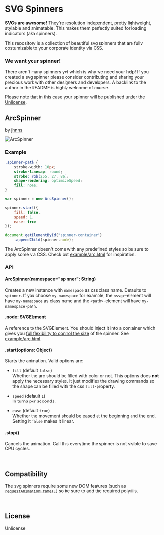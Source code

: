 SVG Spinners
============

**SVGs are awesome!** They're resolution independent, pretty lightweight, stylable and animatable. This makes them perfectly suited for loading indicators (aka spinners).

This repository is a collection of beautiful svg spinners that are fully costumizable to your corporate identity via CSS.

### We want your spinner!

There aren't many spinners yet which is why we need your help! If you created a svg spinner please consider contributing and sharing your precious work with other designers and developers. A backlink to the author in the README is highly welcome of course.

Please note that in this case your spinner will be published under the [Unlicense](http://unlicense.org/).

ArcSpinner
----------
by [jhnns](https://github.com/jhnns/)

![ArcSpinner](https://raw.githubusercontent.com/peerigon/svg-spinners/master/examples/arc.gif)

### Example

```css
.spinner-path {
    stroke-width: 10px;
    stroke-linecap: round;
    stroke: rgb(255, 27, 86);
    shape-rendering: optimizeSpeed;
    fill: none;
}
```

```javascript
var spinner = new ArcSpinner();

spinner.start({
    fill: false,
    speed: 1,
    ease: true
});

document.getElementById("spinner-container")
    .appendChild(spinner.node);
```

The ArcSpinner doesn't come with any predefined styles so be sure to apply some via CSS. Check out [example/arc.html](https://github.com/peerigon/svg-spinners/blob/master/examples/arc.html) for inspiration.

### API

#### ArcSpinner(namespace="spinner": String)

Creates a new instance with `namespace` as css class name. Defaults to `spinner`. If you choose `my-namespace` for example, the `<svg>`-element will have `my-namespace` as class name and the `<path>`-element will have `my-namespace-path`.

#### .node: SVGElement

A reference to the SVGElement. You should inject it into a container which gives you [full flexibility to control the size](http://stackoverflow.com/a/25941018/1343851) of the spinner. See [example/arc.html](https://github.com/peerigon/svg-spinners/blob/master/examples/arc.html).

#### .start(options: Object)

Starts the animation. Valid options are:

- `fill` (default `false`)<br>
Whether the arc should be filled with color or not. This options does **not** apply the necessary styles. It just modifies the drawing commands so the shape can be filled with the css `fill`-property.

- `speed` (default `1`)<br>
In turns per seconds.

- `ease` (default `true`)<br>
Whether the movement should be eased at the beginning and the end. Setting it `false` makes it linear.

#### .stop()

Cancels the animation. Call this everytime the spinner is not visible to save CPU cycles.

<br>

Compatibility
-------------

The svg spinners require some new DOM features (such as [`requestAnimationFrame()`](https://developer.mozilla.org/en-US/docs/Web/API/window.requestAnimationFrame)) so be sure to add the required polyfills.

<br>

License
-------

Unlicense

